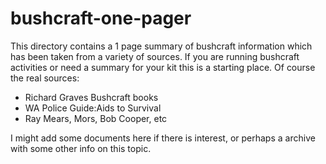 # bushcraft-one-pager

This directory contains a 1 page summary of bushcraft information
which has been taken from a variety of sources. If you are running
bushcraft activities or need a summary for your kit this is a
starting place. Of course the real sources:

* Richard Graves Bushcraft books
* WA Police Guide:Aids to Survival
* Ray Mears, Mors, Bob Cooper, etc

I might add some documents here if there is interest, or perhaps
a archive with some other info on this topic.


